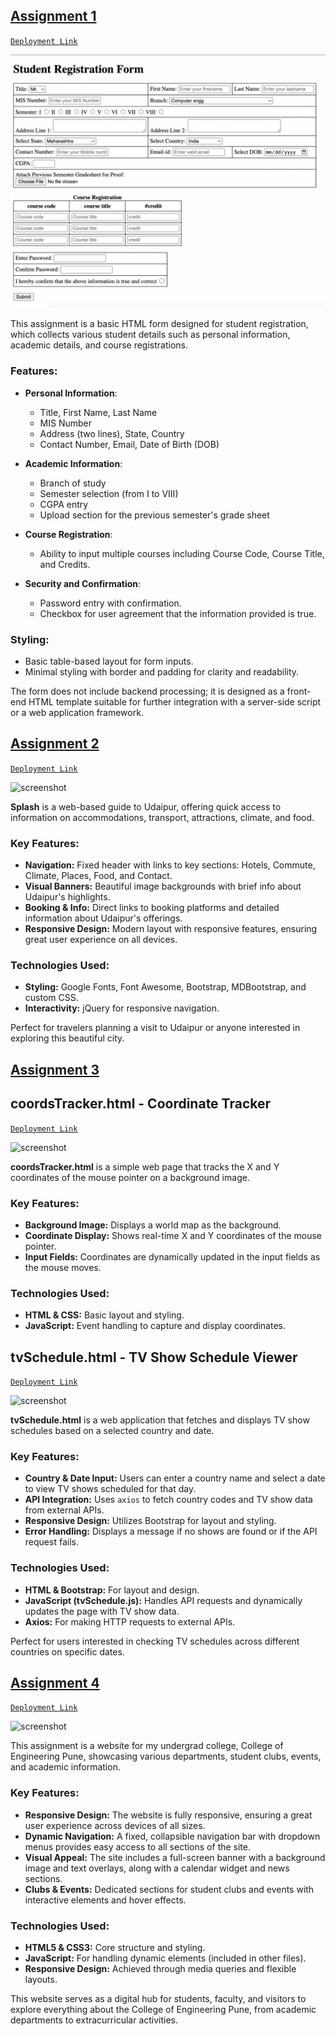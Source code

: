 ## [Assignment 1](Assignment%201)
[`Deployment Link`](https://vasvi1203.github.io/Web-Systems-and-Technologies-Spring-2021/student-form/)

![screenshot](/Assignment%201/Assignment%201.png)

This assignment is a basic HTML form designed for student registration, which collects various student details such as personal information, academic details, and course registrations.

### Features:
- **Personal Information**: 
  - Title, First Name, Last Name
  - MIS Number
  - Address (two lines), State, Country
  - Contact Number, Email, Date of Birth (DOB)

- **Academic Information**: 
  - Branch of study
  - Semester selection (from I to VIII)
  - CGPA entry
  - Upload section for the previous semester's grade sheet

- **Course Registration**:
  - Ability to input multiple courses including Course Code, Course Title, and Credits.

- **Security and Confirmation**:
  - Password entry with confirmation.
  - Checkbox for user agreement that the information provided is true.

### Styling:
- Basic table-based layout for form inputs.
- Minimal styling with border and padding for clarity and readability.

The form does not include backend processing; it is designed as a front-end HTML template suitable for further integration with a server-side script or a web application framework.

## [Assignment 2](Assignment%202)
[`Deployment Link`](https://vasvi1203.github.io/Web-Systems-and-Technologies-Spring-2021/splash/)

![screenshot](/Assignment%202/homepageSS.png)

**Splash** is a web-based guide to Udaipur, offering quick access to information on accommodations, transport, attractions, climate, and food.

### Key Features:
- **Navigation:** Fixed header with links to key sections: Hotels, Commute, Climate, Places, Food, and Contact.
- **Visual Banners:** Beautiful image backgrounds with brief info about Udaipur's highlights.
- **Booking & Info:** Direct links to booking platforms and detailed information about Udaipur's offerings.
- **Responsive Design:** Modern layout with responsive features, ensuring great user experience on all devices.

### Technologies Used:
- **Styling:** Google Fonts, Font Awesome, Bootstrap, MDBootstrap, and custom CSS.
- **Interactivity:** jQuery for responsive navigation.

Perfect for travelers planning a visit to Udaipur or anyone interested in exploring this beautiful city.

## [Assignment 3](Assignment%203)
## coordsTracker.html - Coordinate Tracker
[`Deployment Link`](https://vasvi1203.github.io/Web-Systems-and-Technologies-Spring-2021/tracker/)

![screenshot](/Assignment%204/tracker.png)

**coordsTracker.html** is a simple web page that tracks the X and Y coordinates of the mouse pointer on a background image.

### Key Features:
- **Background Image:** Displays a world map as the background.
- **Coordinate Display:** Shows real-time X and Y coordinates of the mouse pointer.
- **Input Fields:** Coordinates are dynamically updated in the input fields as the mouse moves.

### Technologies Used:
- **HTML & CSS:** Basic layout and styling.
- **JavaScript:** Event handling to capture and display coordinates.


## tvSchedule.html - TV Show Schedule Viewer
[`Deployment Link`](https://vasvi1203.github.io/Web-Systems-and-Technologies-Spring-2021/tvSchedule/)

![screenshot](/Assignment%203/tv.png)

**tvSchedule.html** is a web application that fetches and displays TV show schedules based on a selected country and date.

### Key Features:
- **Country & Date Input:** Users can enter a country name and select a date to view TV shows scheduled for that day.
- **API Integration:** Uses `axios` to fetch country codes and TV show data from external APIs.
- **Responsive Design:** Utilizes Bootstrap for layout and styling.
- **Error Handling:** Displays a message if no shows are found or if the API request fails.

### Technologies Used:
- **HTML & Bootstrap:** For layout and design.
- **JavaScript (tvSchedule.js):** Handles API requests and dynamically updates the page with TV show data.
- **Axios:** For making HTTP requests to external APIs.

Perfect for users interested in checking TV schedules across different countries on specific dates.

## [Assignment 4](Assignment%204)
[`Deployment Link`](https://vasvi1203.github.io/Web-Systems-and-Technologies-Spring-2021/coep/)

![screenshot](/Assignment%204/homepageSS.png)

This assignment is a website for my undergrad college, College of Engineering Pune, showcasing various departments, student clubs, events, and academic information.

### Key Features:
- **Responsive Design:** The website is fully responsive, ensuring a great user experience across devices of all sizes.
- **Dynamic Navigation:** A fixed, collapsible navigation bar with dropdown menus provides easy access to all sections of the site.
- **Visual Appeal:** The site includes a full-screen banner with a background image and text overlays, along with a calendar widget and news sections.
- **Clubs & Events:** Dedicated sections for student clubs and events with interactive elements and hover effects.

### Technologies Used:
- **HTML5 & CSS3:** Core structure and styling.
- **JavaScript:** For handling dynamic elements (included in other files).
- **Responsive Design:** Achieved through media queries and flexible layouts.

This website serves as a digital hub for students, faculty, and visitors to explore everything about the College of Engineering Pune, from academic departments to extracurricular activities.
